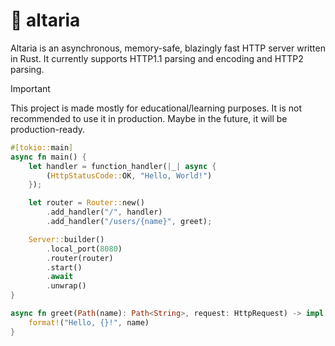# 🌌️ altaria

Altaria is an asynchronous, memory-safe, blazingly fast HTTP server written in Rust. It currently supports HTTP1.1 parsing and encoding and HTTP2 parsing.

> [!IMPORTANT]  
> This project is made mostly for educational/learning purposes. It is not recommended to use it in production. Maybe in the future, it will be production-ready.

```rust
#[tokio::main]
async fn main() {
    let handler = function_handler(|_| async {
        (HttpStatusCode::OK, "Hello, World!")
    });

    let router = Router::new()
        .add_handler("/", handler)
        .add_handler("/users/{name}", greet);

    Server::builder()
        .local_port(8080)
        .router(router)
        .start()
        .await
        .unwrap()
}

async fn greet(Path(name): Path<String>, request: HttpRequest) -> impl IntoResponse {
    format!("Hello, {}!", name)
}
```
